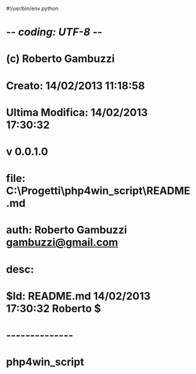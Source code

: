 #!/usr/bin/env python
# -*- coding: UTF-8 -*-
# 
# (c) Roberto Gambuzzi
# Creato:          14/02/2013 11:18:58
# Ultima Modifica: 14/02/2013 17:30:32
# 
# v 0.0.1.0
# 
# file: C:\Progetti\php4win_script\README.md
# auth: Roberto Gambuzzi <gambuzzi@gmail.com>
# desc: 
# 
# $Id: README.md 14/02/2013 17:30:32 Roberto $
# --------------

php4win_script
==============